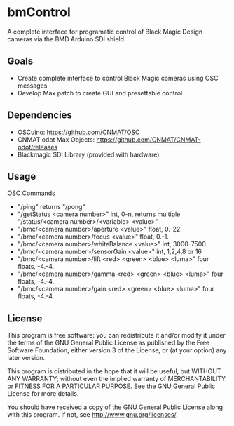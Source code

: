 # bmControl
A complete interface for programatic control of Black Magic Design cameras via the BMD Arduino SDI shield.

## Goals
* Create complete interface to control Black Magic cameras using OSC messages
* Develop Max patch to create GUI and presettable control

## Dependencies
* OSCuino: https://github.com/CNMAT/OSC
* CNMAT odot Max Objects: https://github.com/CNMAT/CNMAT-odot/releases
* Blackmagic SDI Library (provided with hardware)

## Usage
OSC Commands
* "/ping" returns "/pong"
* "/getStatus \<camera number>" int, 0-n, returns multiple "/status/\<camera number>/\<variable> \<value>"
* "/bmc/\<camera number>/aperture \<value>" float, 0.-22.
* "/bmc/\<camera number>/focus \<value>" float, 0.-1.
* "/bmc/\<camera number>/whiteBalance \<value>" int, 3000-7500
* "/bmc/\<camera number>/sensorGain \<value>" int, 1,2,4,8 or 16
* "/bmc/\<camera number>/lift \<red> \<green> \<blue> \<luma>" four floats, -4.-4.
* "/bmc/\<camera number>/gamma \<red> \<green> \<blue> \<luma>" four floats, -4.-4.
* "/bmc/\<camera number>/gain \<red> \<green> \<blue> \<luma>" four floats, -4.-4.


## License
This program is free software: you can redistribute it and/or modify it under the terms of the GNU General Public License as published by the Free Software Foundation, either version 3 of the License, or (at your option) any later version.

This program is distributed in the hope that it will be useful, but WITHOUT ANY WARRANTY; without even the implied warranty of MERCHANTABILITY or FITNESS FOR A PARTICULAR PURPOSE.  See the GNU General Public License for more details.

You should have received a copy of the GNU General Public License along with this program.  If not, see <http://www.gnu.org/licenses/>.
